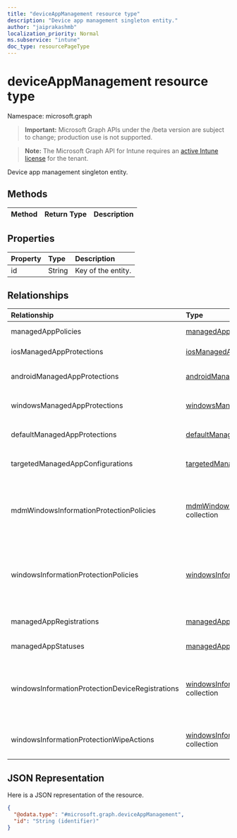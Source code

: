 ```yaml
---
title: "deviceAppManagement resource type"
description: "Device app management singleton entity."
author: "jaiprakashmb"
localization_priority: Normal
ms.subservice: "intune"
doc_type: resourcePageType
---
```


# deviceAppManagement resource type

Namespace: microsoft.graph

> **Important:** Microsoft Graph APIs under the /beta version are subject to change; production use is not supported.

> **Note:** The Microsoft Graph API for Intune requires an [active Intune license](https://go.microsoft.com/fwlink/?linkid=839381) for the tenant.

Device app management singleton entity.

## Methods
|Method|Return Type|Description|
|:---|:---|:---|

## Properties
|Property|Type|Description|
|:---|:---|:---|
|id|String|Key of the entity.|

## Relationships
|Relationship|Type|Description|
|:---|:---|:---|
|managedAppPolicies|[managedAppPolicy](../resources/intune-mam-managedapppolicy.md) collection|Managed app policies.|
|iosManagedAppProtections|[iosManagedAppProtection](../resources/intune-shared-iosmanagedappprotection.md) collection|iOS managed app policies.|
|androidManagedAppProtections|[androidManagedAppProtection](../resources/intune-shared-androidmanagedappprotection.md) collection|Android managed app policies.|
|windowsManagedAppProtections|[windowsManagedAppProtection](../resources/intune-mam-windowsmanagedappprotection.md) collection|Windows managed app policies.|
|defaultManagedAppProtections|[defaultManagedAppProtection](../resources/intune-mam-defaultmanagedappprotection.md) collection|Default managed app policies.|
|targetedManagedAppConfigurations|[targetedManagedAppConfiguration](../resources/intune-shared-targetedmanagedappconfiguration.md) collection|Targeted managed app configurations.|
|mdmWindowsInformationProtectionPolicies|[mdmWindowsInformationProtectionPolicy](../resources/intune-shared-mdmwindowsinformationprotectionpolicy.md) collection|Windows information protection for apps running on devices which are MDM enrolled.|
|windowsInformationProtectionPolicies|[windowsInformationProtectionPolicy](../resources/intune-mam-windowsinformationprotectionpolicy.md) collection|Windows information protection for apps running on devices which are not MDM enrolled.|
|managedAppRegistrations|[managedAppRegistration](../resources/intune-mam-managedappregistration.md) collection|The managed app registrations.|
|managedAppStatuses|[managedAppStatus](../resources/intune-mam-managedappstatus.md) collection|The managed app statuses.|
|windowsInformationProtectionDeviceRegistrations|[windowsInformationProtectionDeviceRegistration](../resources/intune-mam-windowsinformationprotectiondeviceregistration.md) collection|Windows information protection device registrations that are not MDM enrolled.|
|windowsInformationProtectionWipeActions|[windowsInformationProtectionWipeAction](../resources/intune-mam-windowsinformationprotectionwipeaction.md) collection|Windows information protection wipe actions.|

## JSON Representation
Here is a JSON representation of the resource.
<!-- {
  "blockType": "resource",
  "keyProperty": "id",
  "@odata.type": "microsoft.graph.deviceAppManagement"
}
-->
``` json
{
  "@odata.type": "#microsoft.graph.deviceAppManagement",
  "id": "String (identifier)"
}
```